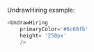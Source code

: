 UndrawHiring example:
```js 
<UndrawHiring
    primaryColor='#6c68fb'
    height= '250px'
    />
```
